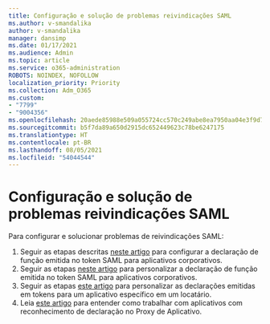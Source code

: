```yaml
---
title: Configuração e solução de problemas reivindicações SAML
ms.author: v-smandalika
author: v-smandalika
manager: dansimp
ms.date: 01/17/2021
ms.audience: Admin
ms.topic: article
ms.service: o365-administration
ROBOTS: NOINDEX, NOFOLLOW
localization_priority: Priority
ms.collection: Adm_O365
ms.custom:
- "7799"
- "9004356"
ms.openlocfilehash: 20aede85988e509a055724cc570c249abe8ea7950aa04e3f9d728d0b4abf885c
ms.sourcegitcommit: b5f7da89a650d2915dc652449623c78be6247175
ms.translationtype: HT
ms.contentlocale: pt-BR
ms.lasthandoff: 08/05/2021
ms.locfileid: "54044544"
---
```

# <a name="configure-and-troubleshoot-saml-claims"></a>Configuração e solução de problemas reivindicações SAML

Para configurar e solucionar problemas de reivindicações SAML:

1. Seguir as etapas descritas [neste artigo](https://docs.microsoft.com/azure/active-directory/develop/active-directory-enterprise-app-role-management) para configurar a declaração de função emitida no token SAML para aplicativos corporativos.
2. Seguir as etapas [neste artigo](https://docs.microsoft.com/azure/active-directory/develop/active-directory-saml-claims-customization) para personalizar a declaração de função emitida no token SAML para aplicativos corporativos.
3. Seguir as etapas [este artigo](https://docs.microsoft.com/azure/active-directory/develop/active-directory-claims-mapping) para personalizar as declarações emitidas em tokens para um aplicativo específico em um locatário.
4. Leia [este artigo](https://docs.microsoft.com/azure/active-directory/manage-apps/application-proxy-configure-for-claims-aware-applications) para entender como trabalhar com aplicativos com reconhecimento de declaração no Proxy de Aplicativo.